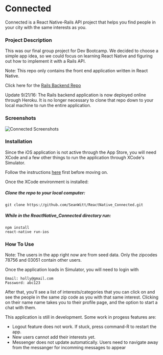 # Connected

Connected is a React Native-Rails API project that helps you find people in your city with the same interests as you.

### Project Description

This was our final group project for Dev Bootcamp. We decided to choose a simple app idea, so we could focus on learning React Native and figuring out how to implement it with a Rails API.

Note: This repo only contains the front end application written in React Native. 

Click here for the [Rails Backend Repo](https://github.com/tjoye20/Connected)

Update 9/21/16: The Rails backend application is now deployed online through Heroku.  It is no longer necessary to clone that repo down to your local machine to run the entire application.

### Screenshots

![Connected Screenshots](https://github.com/SeanWitt/ReactNative_Connected/blob/master/Screen%20Shot%202016-09-22%20at%2010.45.08%20AM.png)

### Installation

Since the iOS application is not active through the App Store, you will need XCode and a few other things to run the application through XCode's Simulator.   

Follow the instructions [here](https://facebook.github.io/react-native/docs/getting-started.html) first before moving on.


Once the XCode environment is installed:

##### Clone the repo to your local computer:

    git clone https://github.com/SeanWitt/ReactNative_Connected.git

##### While in the ReactNative_Connected directory run:

    npm install
    react-native run-ios


### How To Use
Note: The users in the app right now are from seed data. Only the zipcodes 78756 and 03051 contain other users.

Once the application loads in Simulator, you will need to login with 

    Email: holly@gmail.com 
    Password: abc123

After that, you'll see a list of interests/categories that you can click on and see the people in the same zip code as you with that same interest. Clicking on their name name takes you to their profile page, and the option to start a chat with them.

This application is still in development.  Some work in progess features are:

- Logout feature does not work.  If stuck, press command-R to restart the app.
- New users cannot add their interests yet.
- Messenger does not update automatically.  Users need to navigate away from the messanger for incomming messages to appear
